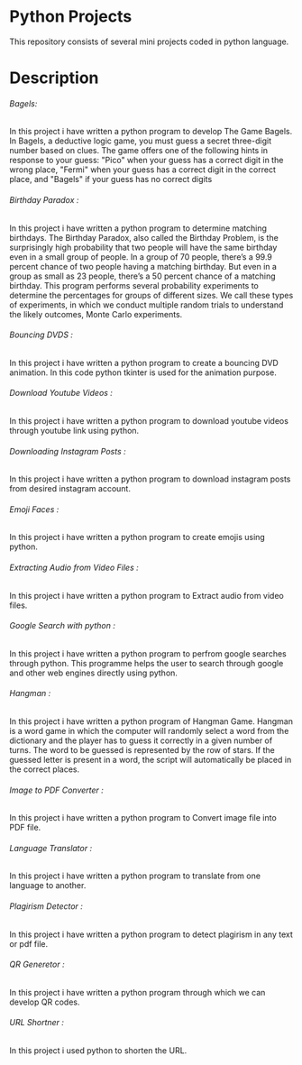 # Python Projects

This repository consists of several mini projects coded in python language.

# Description

###### Bagels: 
In this project i have written a python program to develop The Game Bagels. In Bagels, a deductive logic game, you must guess a secret three-digit number based on clues. The game offers one of the following hints in response to your guess: "Pico" when your guess has a correct digit in the wrong place, "Fermi" when your guess has a correct digit in the correct place, and "Bagels" if your guess has no correct digits

###### Birthday Paradox :
In this project i have written a python program to determine matching birthdays. The Birthday Paradox, also called the Birthday Problem, is the surprisingly high probability that two people will have the same birthday even in a small group of people. In a group of 70 people, there’s a 99.9 percent chance of two people having a matching birthday. But even in a group as small as 23 people, there’s a 50 percent chance of a matching birthday. This program performs several probability experiments to determine the percentages for groups of different sizes. We call these types of experiments, in which we conduct multiple random trials to understand the likely outcomes, Monte Carlo experiments.

###### Bouncing DVDS :
In this project i have written a python program to create a bouncing DVD animation. In this code python tkinter is used for the animation purpose.

###### Download Youtube Videos :
In this project i have written a python program to download youtube videos through youtube link using python.

###### Downloading Instagram Posts :
In this project i have written a python program to download instagram posts from desired instagram account.

###### Emoji Faces :
In this project i have written a python program to create emojis using python.

###### Extracting Audio from Video Files :
In this project i have written a python program to Extract audio from video files.

###### Google Search with python :
In this project i have written a python program to perfrom google searches through python. This programme helps the user to search through google and other web engines directly using python. 

###### Hangman : 
In this project i have written a python program of Hangman Game. Hangman is a word game in which the computer will randomly select a word from the dictionary and the player has to guess it correctly in a given number of turns. The word to be guessed is represented by the row of stars. If the guessed letter is present in a word, the script will automatically be placed in the correct places.

###### Image to PDF Converter :
In this project i have written a python program to Convert image file into PDF file.

###### Language Translator :
In this project i have written a python program to translate from one language to another.

###### Plagirism Detector :
In this project i have written a python program to detect plagirism in any text or pdf file.

###### QR Generetor :
In this project i have written a python program through which we can develop QR codes.

###### URL Shortner :
In this project i used python to shorten the URL.
